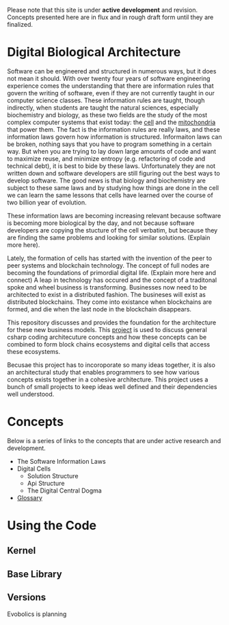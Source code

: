 Please note that this site is under **active development** and revision.  Concepts presented here are in flux and in rough draft form until they are finalized.  

# Digital Biological Architecture

Software can be engineered and structured in numerous ways, but it does not mean it should.  With over twenty four years of software engineering experience comes the understanding that there are information rules that govern the writing of software, even if they are not currently taught in our computer science classes.  These information rules are taught, though indirectly, when students are taught the natural sciences, especially biochemistry and biology, as these two fields are the study of the most complex computer systems that exist today: the [cell](https://www.youtube.com/watch?v=wJyUtbn0O5Y) and the [mitochondria](https://www.youtube.com/watch?v=RrS2uROUjK4) that power them.  The fact is the information rules are really laws, and these information laws govern how information is structured.  Informaiton laws can be broken, nothing says that you have to program something in a certain way.   But when you are trying to lay down large amounts of code and want to maximize reuse, and minimize entropy (e.g. refactoring of code and technical debt), it is best to bide by these laws.  Unfortunately they are not written down and software developers are still figuring out the best ways to develop software.  The good news is that biology and biochemistry are subject to these same laws and by studying how things are done in the cell we can learn the same lessons that cells have learned over the course of two billion year of evolution.  

These information laws are becoming increasing relevant because software is becoming more biological by the day, and not because software developers are copying the stucture of the cell verbatim, but because they are finding the same problems and looking for similar solutions.  (Explain more here).  

Lately, the formation of cells has started with the invention of the peer to peer systems and blockchain technology.  The concept of full nodes are becoming the foundations of primordial digital life.  (Explain more here and connect) A leap in technology has occured and the concept of a traditonal spoke and wheel business is transforming.  Businesses now need to be architected to exist in a distributed fashion.  The busineses will exist as distributed blockchains.  They come into existance when blockchains are formed, and die when the last node in the blockchain disappears.  

This repository discusses and provides the foundation for the architecture for these new business models.  This [project](https://github.com/E01D/Architecture/wiki) is used to discuss general csharp coding architecuture concepts and how these concepts can be combined to form block chains ecosystems and digital cells that access these ecosystems. 

Becusae this project has to incoroporate so many ideas together, it is also an architectural study that enables programmers to see how various concepts exists together in a cohesive architecture.  This project uses a bunch of small projects to keep ideas well defined and their dependencies well understood.

# Concepts

Below is a series of links to the concepts that are under active research and development.  

* The Software Information Laws
* Digital Cells
  * Solution Structure
  * Api Structure
  * The Digital Central Dogma
* [Glossary](https://github.com/E01D/Digital-Biological-Architecture/wiki/Glossary)

# Using the Code

## Kernel

## Base Library

## Versions
Evobolics is planning 





